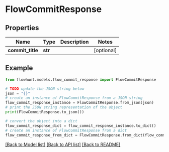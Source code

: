 # FlowCommitResponse


## Properties

Name | Type | Description | Notes
------------ | ------------- | ------------- | -------------
**commit_title** | **str** |  | [optional] 

## Example

```python
from flowhunt.models.flow_commit_response import FlowCommitResponse

# TODO update the JSON string below
json = "{}"
# create an instance of FlowCommitResponse from a JSON string
flow_commit_response_instance = FlowCommitResponse.from_json(json)
# print the JSON string representation of the object
print(FlowCommitResponse.to_json())

# convert the object into a dict
flow_commit_response_dict = flow_commit_response_instance.to_dict()
# create an instance of FlowCommitResponse from a dict
flow_commit_response_from_dict = FlowCommitResponse.from_dict(flow_commit_response_dict)
```
[[Back to Model list]](../README.md#documentation-for-models) [[Back to API list]](../README.md#documentation-for-api-endpoints) [[Back to README]](../README.md)


